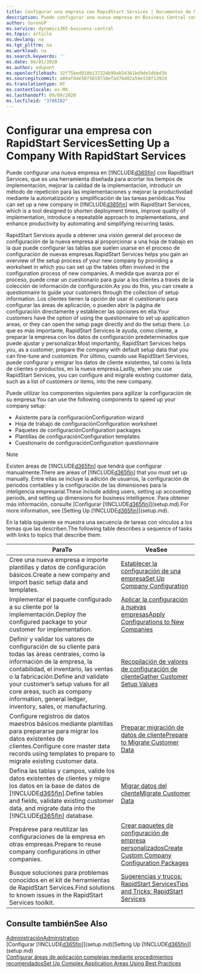 ```yaml
---
title: Configurar una empresa con RapidStart Services | Documentos de Microsoft
description: Puede configurar una nueva empresa en Business Central con RapidStart Services, que es una herramienta diseñada para acortar los tiempos de implementación, mejorar la calidad de la implementación, introducir un método de repetición para las implementaciones y mejorar la productividad mediante la automatización y simplificación de las tareas periódicas.
author: SorenGP
ms.service: dynamics365-business-central
ms.topic: article
ms.devlang: na
ms.tgt_pltfrm: na
ms.workload: na
ms.search.keywords: ''
ms.date: 04/01/2020
ms.author: edupont
ms.openlocfilehash: 32f75bed910b137324b99ab54361bd9de5dbbd3b
ms.sourcegitcommit: a80afd4e5075018716efad76d82a54e158f1392d
ms.translationtype: HT
ms.contentlocale: es-MX
ms.lasthandoff: 09/09/2020
ms.locfileid: "3786182"
---
```

# <a name="setting-up-a-company-with-rapidstart-services"></a><span data-ttu-id="cc78a-103">Configurar una empresa con RapidStart Services</span><span class="sxs-lookup"><span data-stu-id="cc78a-103">Setting Up a Company With RapidStart Services</span></span>
<span data-ttu-id="cc78a-104">Puede configurar una nueva empresa en [!INCLUDE[d365fin](includes/d365fin_md.md)] con RapidStart Services, que es una herramienta diseñada para acortar los tiempos de implementación, mejorar la calidad de la implementación, introducir un método de repetición para las implementaciones y mejorar la productividad mediante la automatización y simplificación de las tareas periódicas.</span><span class="sxs-lookup"><span data-stu-id="cc78a-104">You can set up a new company in [!INCLUDE[d365fin](includes/d365fin_md.md)] with RapidStart Services, which is a tool designed to shorten deployment times, improve quality of implementation, introduce a repeatable approach to implementations, and enhance productivity by automating and simplifying recurring tasks.</span></span>  

<span data-ttu-id="cc78a-105">RapidStart Services ayuda a obtener una visión general del proceso de configuración de la nueva empresa al proporcionar a una hoja de trabajo en la que puede configurar las tablas que suelen usarse en el proceso de configuración de nuevas empresas.</span><span class="sxs-lookup"><span data-stu-id="cc78a-105">RapidStart Services helps you gain an overview of the setup process of your new company by providing a worksheet in which you can set up the tables often involved in the configuration process of new companies.</span></span> <span data-ttu-id="cc78a-106">A medida que avanza por el proceso, puede crear un cuestionario para guiar a los clientes a través de la colección de información de configuración.</span><span class="sxs-lookup"><span data-stu-id="cc78a-106">As you do this, you can create a questionnaire to guide your customers through the collection of setup information.</span></span> <span data-ttu-id="cc78a-107">Los clientes tienen la opción de usar el cuestionario para configurar las áreas de aplicación, o pueden abrir la página de configuración directamente y establecer las opciones en ella.</span><span class="sxs-lookup"><span data-stu-id="cc78a-107">Your customers have the option of using the questionnaire to set up application areas, or they can open the setup page directly and do the setup there.</span></span> <span data-ttu-id="cc78a-108">Lo que es más importante, RapidStart Services le ayuda, como cliente, a preparar la empresa con los datos de configuración predeterminados que puede ajustar y personalizar.</span><span class="sxs-lookup"><span data-stu-id="cc78a-108">Most importantly, RapidStart Services helps you, as a customer, prepare the company with default setup data that you can fine-tune and customize.</span></span> <span data-ttu-id="cc78a-109">Por último, cuando use RapidStart Services, puede configurar y emigrar los datos de cliente existentes, tal como la lista de clientes o productos, en la nueva empresa.</span><span class="sxs-lookup"><span data-stu-id="cc78a-109">Lastly, when you use RapidStart Services, you can configure and migrate existing customer data, such as a list of customers or items, into the new company.</span></span>

<span data-ttu-id="cc78a-110">Puede utilizar los componentes siguientes para agilizar la configuración de su empresa:</span><span class="sxs-lookup"><span data-stu-id="cc78a-110">You can use the following components to speed up your company setup:</span></span>  

-   <span data-ttu-id="cc78a-111">Asistente para la configuración</span><span class="sxs-lookup"><span data-stu-id="cc78a-111">Configuration wizard</span></span>  
-   <span data-ttu-id="cc78a-112">Hoja de trabajo de configuración</span><span class="sxs-lookup"><span data-stu-id="cc78a-112">Configuration worksheet</span></span>  
-   <span data-ttu-id="cc78a-113">Paquetes de configuración</span><span class="sxs-lookup"><span data-stu-id="cc78a-113">Configuration packages</span></span>  
-   <span data-ttu-id="cc78a-114">Plantillas de configuración</span><span class="sxs-lookup"><span data-stu-id="cc78a-114">Configuration templates</span></span>  
-   <span data-ttu-id="cc78a-115">Cuestionario de configuración</span><span class="sxs-lookup"><span data-stu-id="cc78a-115">Configuration questionnaire</span></span>  

> [!Note]  
>  <span data-ttu-id="cc78a-116">Existen áreas de [!INCLUDE[d365fin](includes/d365fin_md.md)] que tendrá que configurar manualmente.</span><span class="sxs-lookup"><span data-stu-id="cc78a-116">There are areas of [!INCLUDE[d365fin](includes/d365fin_md.md)] that you must set up manually.</span></span> <span data-ttu-id="cc78a-117">Entre ellas se incluye la adición de usuarios, la configuración de periodos contables y la configuración de las dimensiones para la inteligencia empresarial.</span><span class="sxs-lookup"><span data-stu-id="cc78a-117">These include adding users, setting up accounting periods, and setting up dimensions for business intelligence.</span></span> <span data-ttu-id="cc78a-118">Para obtener más información, consulte [Configurar [!INCLUDE[d365fin](includes/d365fin_md.md)]](setup.md).</span><span class="sxs-lookup"><span data-stu-id="cc78a-118">For more information, see [Setting Up [!INCLUDE[d365fin](includes/d365fin_md.md)]](setup.md).</span></span>

 <span data-ttu-id="cc78a-119">En la tabla siguiente se muestra una secuencia de tareas con vínculos a los temas que las describen.</span><span class="sxs-lookup"><span data-stu-id="cc78a-119">The following table describes a sequence of tasks with links to topics that describe them.</span></span>

|<span data-ttu-id="cc78a-120">**Para**</span><span class="sxs-lookup"><span data-stu-id="cc78a-120">**To**</span></span>|<span data-ttu-id="cc78a-121">**Vea**</span><span class="sxs-lookup"><span data-stu-id="cc78a-121">**See**</span></span>|  
|------------|-------------|  
|<span data-ttu-id="cc78a-122">Cree una nueva empresa e importe plantillas y datos de configuración básicos.</span><span class="sxs-lookup"><span data-stu-id="cc78a-122">Create a new company and import basic setup data and templates.</span></span>|[<span data-ttu-id="cc78a-123">Establecer la configuración de una empresa</span><span class="sxs-lookup"><span data-stu-id="cc78a-123">Set Up Company Configuration</span></span>](admin-set-up-company-configuration.md)|  
|<span data-ttu-id="cc78a-124">Implementar el paquete configurado a su cliente por la implementación.</span><span class="sxs-lookup"><span data-stu-id="cc78a-124">Deploy the configured package to your customer for implementation.</span></span>|[<span data-ttu-id="cc78a-125">Aplicar la configuración a nuevas empresas</span><span class="sxs-lookup"><span data-stu-id="cc78a-125">Apply Configurations to New Companies</span></span>](admin-apply-configuration-to-new-companies.md)|
|<span data-ttu-id="cc78a-126">Definir y validar los valores de configuración de su cliente para todas las áreas centrales, como la información de la empresa, la contabilidad, el inventario, las ventas o la fabricación.</span><span class="sxs-lookup"><span data-stu-id="cc78a-126">Define and validate your customer’s setup values for all core areas, such as company information, general ledger, inventory, sales, or manufacturing.</span></span>|[<span data-ttu-id="cc78a-127">Recopilación de valores de configuración de cliente</span><span class="sxs-lookup"><span data-stu-id="cc78a-127">Gather Customer Setup Values</span></span>](admin-gather-customer-setup-values.md)|  
|<span data-ttu-id="cc78a-128">Configure registros de datos maestros básicos mediante plantillas para prepararse para migrar los datos existentes de clientes.</span><span class="sxs-lookup"><span data-stu-id="cc78a-128">Configure core master data records using templates to prepare to migrate existing customer data.</span></span>|[<span data-ttu-id="cc78a-129">Preparar migración de datos de cliente</span><span class="sxs-lookup"><span data-stu-id="cc78a-129">Prepare to Migrate Customer Data</span></span>](admin-use-templates-to-prepare-customer-data-for-migration.md)|  
|<span data-ttu-id="cc78a-130">Defina las tablas y campos, valide los datos existentes de clientes y migre los datos en la base de datos de [!INCLUDE[d365fin](includes/d365fin_md.md)].</span><span class="sxs-lookup"><span data-stu-id="cc78a-130">Define tables and fields, validate existing customer data, and migrate data into the [!INCLUDE[d365fin](includes/d365fin_md.md)] database.</span></span>|[<span data-ttu-id="cc78a-131">Migrar datos del cliente</span><span class="sxs-lookup"><span data-stu-id="cc78a-131">Migrate Customer Data</span></span>](admin-migrate-customer-data.md)|
|<span data-ttu-id="cc78a-132">Prepárese para reutilizar las configuraciones de la empresa en otras empresas.</span><span class="sxs-lookup"><span data-stu-id="cc78a-132">Prepare to reuse company configurations in other companies.</span></span>|[<span data-ttu-id="cc78a-133">Crear paquetes de configuración de empresa personalizados</span><span class="sxs-lookup"><span data-stu-id="cc78a-133">Create Custom Company Configuration Packages</span></span>](admin-how-to-create-custom-company-configuration-packages.md)|
|<span data-ttu-id="cc78a-134">Busque soluciones para problemas conocidos en el kit de herramientas de RapidStart Services.</span><span class="sxs-lookup"><span data-stu-id="cc78a-134">Find solutions to known issues in the RapidStart Services toolkit.</span></span>|[<span data-ttu-id="cc78a-135">Sugerencias y trucos: RapidStart Services</span><span class="sxs-lookup"><span data-stu-id="cc78a-135">Tips and Tricks: RapidStart Services</span></span>](admin-tips-and-tricks-rapidstart-services.md)|  

## <a name="see-also"></a><span data-ttu-id="cc78a-136">Consulte también</span><span class="sxs-lookup"><span data-stu-id="cc78a-136">See Also</span></span>  
[<span data-ttu-id="cc78a-137">Administración</span><span class="sxs-lookup"><span data-stu-id="cc78a-137">Administration</span></span>](admin-setup-and-administration.md)  
<span data-ttu-id="cc78a-138">[Configurar [!INCLUDE[d365fin](includes/d365fin_md.md)]](setup.md)</span><span class="sxs-lookup"><span data-stu-id="cc78a-138">[Setting Up [!INCLUDE[d365fin](includes/d365fin_md.md)]](setup.md)</span></span>  
[<span data-ttu-id="cc78a-139">Configurar áreas de aplicación complejas mediante procedimientos recomendados</span><span class="sxs-lookup"><span data-stu-id="cc78a-139">Set Up Complex Application Areas Using Best Practices</span></span>](set-up-complex-application-areas-using-best-practices.md)   
